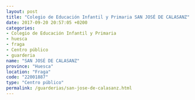 ```yaml
---
layout: post
title: "Colegio de Educación Infantil y Primaria SAN JOSÉ DE CALASANZ"
date: 2017-09-20 20:57:05 +0200
categories:
- Colegio de Educación Infantil y Primaria
- huesca
- fraga
- Centro público
- guarderia
name: "SAN JOSÉ DE CALASANZ"
province: "Huesca"
location: "Fraga"
code: "22001887"
type: "Centro público"
permalink: /guarderias/san-jose-de-calasanz.html
---
```

